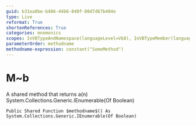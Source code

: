 ```yaml
---
guid: b31ea0be-b486-44b6-840f-00d7d67b404e
type: Live
reformat: True
shortenReferences: True
categories: mnemonics
scopes: InVBTypeAndNamespace(languageLevel=Vb8), InVBTypeMember(languageLevel=Vb8)
parameterOrder: methodname
methodname-expression: constant("SomeMethod")
---
```


# M~b

A shared method that returns a(n) System.Collections.Generic.IEnumerable(Of Boolean)

```
Public Shared Function $methodname$() As System.Collections.Generic.IEnumerable(Of Boolean)
```
